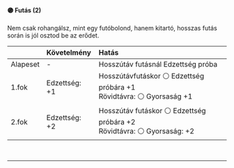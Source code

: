 #### 🟣 Futás (2)

Nem csak rohangálsz, mint egy futóbolond, hanem kitartó, hosszas futás során is jól osztod be az erődet.

| |  Követelmény | Hatás  |
| :----------- | :----------- | :----------- |
| Alapeset| - | Hosszútáv futásnál Edzettség próba |
| 1.fok | Edzettség: +1 | Hosszútávfutáskor ⚪ Edzettség próbára +1 <br />Rövidtávra: ⚪ Gyorsaság +1 |
| 2.fok | Edzettség: +2 | Hosszútáv futáskor ⚪ Edzettség próbára +2 <br />Rövidtávra: ⚪ Gyorsaság: +2 |

<br />

---
